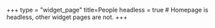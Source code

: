 +++
type = "widget_page"
title=People
headless = true  # Homepage is headless, other widget pages are not.
+++
